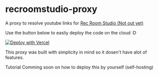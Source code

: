 # recroomstudio-proxy
A proxy to resolve youtube links for [Rec Room Studio (Not out yet)](https://recroom.com/studio)

Use the button below to easliy deploy the code on the cloud :D

[![Deploy with Vercel](https://vercel.com/button)](https://vercel.com/new/clone?repository-url=https%3A%2F%2Fgithub.com%2FAlexa-RR%2Frecroomstudio-proxy%2Ftree%2Fmain)


This proxy was built with simplicity in mind so it dosen't have alot of features.

Tutorial Comming soon on how to deploy this by yourself (self-hosting) 
